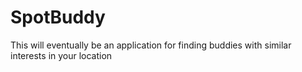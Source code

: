 # SpotBuddy

This will eventually be an application for finding buddies with similar interests in your location
